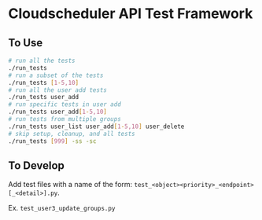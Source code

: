 # Cloudscheduler API Test Framework

## To Use

```bash
# run all the tests
./run_tests
# run a subset of the tests
./run_tests [1-5,10]
# run all the user add tests
./run_tests user_add
# run specific tests in user add
./run_tests user_add[1-5,10]
# run tests from multiple groups
./run_tests user_list user_add[1-5,10] user_delete
# skip setup, cleanup, and all tests
./run_tests [999] -ss -sc
```

## To Develop

Add test files with a name of the form: `test_<object><priority>_<endpoint>[_<detail>].py`.

Ex. `test_user3_update_groups.py`